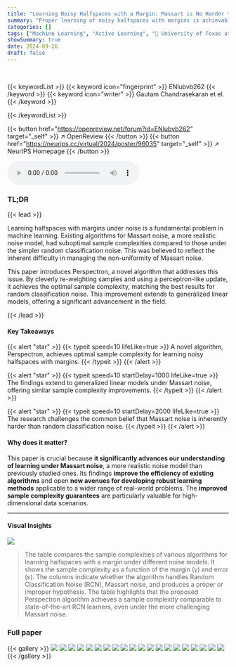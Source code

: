 ```yaml
---
title: "Learning Noisy Halfspaces with a Margin: Massart is No Harder than Random"
summary: "Proper learning of noisy halfspaces with margins is achievable with sample complexity matching random classification noise, defying prior expectations."
categories: []
tags: ["Machine Learning", "Active Learning", "🏢 University of Texas at Austin",]
showSummary: true
date: 2024-09-26
draft: false
---
```


<br>

{{< keywordList >}}
{{< keyword icon="fingerprint" >}} ENlubvb262 {{< /keyword >}}
{{< keyword icon="writer" >}} Gautam Chandrasekaran et el. {{< /keyword >}}
 
{{< /keywordList >}}

{{< button href="https://openreview.net/forum?id=ENlubvb262" target="_self" >}}
↗ OpenReview
{{< /button >}}
{{< button href="https://neurips.cc/virtual/2024/poster/96035" target="_self" >}}
↗ NeurIPS Homepage
{{< /button >}}


<audio controls>
    <source src="https://ai-paper-reviewer.com/ENlubvb262/podcast.wav" type="audio/wav">
    Your browser does not support the audio element.
</audio>


### TL;DR


{{< lead >}}

Learning halfspaces with margins under noise is a fundamental problem in machine learning.  Existing algorithms for Massart noise, a more realistic noise model, had suboptimal sample complexities compared to those under the simpler random classification noise. This was believed to reflect the inherent difficulty in managing the non-uniformity of Massart noise.

This paper introduces Perspectron, a novel algorithm that addresses this issue.  By cleverly re-weighting samples and using a perceptron-like update, it achieves the optimal sample complexity, matching the best results for random classification noise.  This improvement extends to generalized linear models, offering a significant advancement in the field.

{{< /lead >}}


#### Key Takeaways

{{< alert "star" >}}
{{< typeit speed=10 lifeLike=true >}} A novel algorithm, Perspectron, achieves optimal sample complexity for learning noisy halfspaces with margins. {{< /typeit >}}
{{< /alert >}}

{{< alert "star" >}}
{{< typeit speed=10 startDelay=1000 lifeLike=true >}} The findings extend to generalized linear models under Massart noise, offering similar sample complexity improvements. {{< /typeit >}}
{{< /alert >}}

{{< alert "star" >}}
{{< typeit speed=10 startDelay=2000 lifeLike=true >}} The research challenges the common belief that Massart noise is inherently harder than random classification noise. {{< /typeit >}}
{{< /alert >}}

#### Why does it matter?
This paper is crucial because **it significantly advances our understanding of learning under Massart noise**, a more realistic noise model than previously studied ones.  Its findings **improve the efficiency of existing algorithms** and open **new avenues for developing robust learning methods** applicable to a wider range of real-world problems. The **improved sample complexity guarantees** are particularly valuable for high-dimensional data scenarios.

------
#### Visual Insights





![](https://ai-paper-reviewer.com/ENlubvb262/tables_2_1.jpg)

> The table compares the sample complexities of various algorithms for learning halfspaces with a margin under different noise models.  It shows the sample complexity as a function of the margin (γ) and error (ε). The columns indicate whether the algorithm handles Random Classification Noise (RCN), Massart noise, and produces a proper or improper hypothesis. The table highlights that the proposed Perspectron algorithm achieves a sample complexity comparable to state-of-the-art RCN learners, even under the more challenging Massart noise.





### Full paper

{{< gallery >}}
<img src="https://ai-paper-reviewer.com/ENlubvb262/1.png" class="grid-w50 md:grid-w33 xl:grid-w25" />
<img src="https://ai-paper-reviewer.com/ENlubvb262/2.png" class="grid-w50 md:grid-w33 xl:grid-w25" />
<img src="https://ai-paper-reviewer.com/ENlubvb262/3.png" class="grid-w50 md:grid-w33 xl:grid-w25" />
<img src="https://ai-paper-reviewer.com/ENlubvb262/4.png" class="grid-w50 md:grid-w33 xl:grid-w25" />
<img src="https://ai-paper-reviewer.com/ENlubvb262/5.png" class="grid-w50 md:grid-w33 xl:grid-w25" />
<img src="https://ai-paper-reviewer.com/ENlubvb262/6.png" class="grid-w50 md:grid-w33 xl:grid-w25" />
<img src="https://ai-paper-reviewer.com/ENlubvb262/7.png" class="grid-w50 md:grid-w33 xl:grid-w25" />
<img src="https://ai-paper-reviewer.com/ENlubvb262/8.png" class="grid-w50 md:grid-w33 xl:grid-w25" />
<img src="https://ai-paper-reviewer.com/ENlubvb262/9.png" class="grid-w50 md:grid-w33 xl:grid-w25" />
<img src="https://ai-paper-reviewer.com/ENlubvb262/10.png" class="grid-w50 md:grid-w33 xl:grid-w25" />
<img src="https://ai-paper-reviewer.com/ENlubvb262/11.png" class="grid-w50 md:grid-w33 xl:grid-w25" />
<img src="https://ai-paper-reviewer.com/ENlubvb262/12.png" class="grid-w50 md:grid-w33 xl:grid-w25" />
<img src="https://ai-paper-reviewer.com/ENlubvb262/13.png" class="grid-w50 md:grid-w33 xl:grid-w25" />
<img src="https://ai-paper-reviewer.com/ENlubvb262/14.png" class="grid-w50 md:grid-w33 xl:grid-w25" />
<img src="https://ai-paper-reviewer.com/ENlubvb262/15.png" class="grid-w50 md:grid-w33 xl:grid-w25" />
<img src="https://ai-paper-reviewer.com/ENlubvb262/16.png" class="grid-w50 md:grid-w33 xl:grid-w25" />
<img src="https://ai-paper-reviewer.com/ENlubvb262/17.png" class="grid-w50 md:grid-w33 xl:grid-w25" />
<img src="https://ai-paper-reviewer.com/ENlubvb262/18.png" class="grid-w50 md:grid-w33 xl:grid-w25" />
<img src="https://ai-paper-reviewer.com/ENlubvb262/19.png" class="grid-w50 md:grid-w33 xl:grid-w25" />
<img src="https://ai-paper-reviewer.com/ENlubvb262/20.png" class="grid-w50 md:grid-w33 xl:grid-w25" />
{{< /gallery >}}